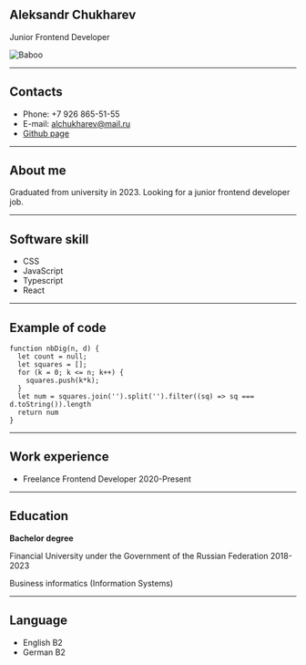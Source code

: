## Aleksandr Chukharev

Junior Frontend Developer

![Baboo](https://static.pepper.ru/threads/raw/cLoAV/346342_1/re/768x768/qt/60/346342_1.jpg)

----
## Contacts 

+ Phone: +7 926 865-51-55 
+ E-mail: alchukharev@mail.ru
+ [Github page](https://github.com/choohio)

-----------

## About me

Graduated from university in 2023. Looking for a junior frontend developer job. 

----

## Software skill

+ CSS
+ JavaScript
+ Typescript
+ React

*************

## Example of code

```
function nbDig(n, d) {
  let count = null;
  let squares = [];
  for (k = 0; k <= n; k++) {
    squares.push(k*k);
  }
  let num = squares.join('').split('').filter((sq) => sq === d.toString()).length
  return num
}
```

----

## Work experience

+ Freelance Frontend Developer 2020-Present

**************

## Education

**Bachelor degree**

Financial University under the Government of the Russian Federation 2018-2023

Business informatics (Information Systems)

****************

## Language

+ English B2 
+ German B2

